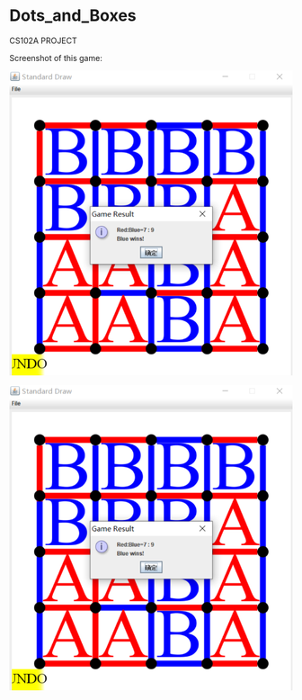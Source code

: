 # Dots_and_Boxes
CS102A PROJECT

Screenshot of this game:

![Image](https://github.com/tao-sun2/Dots_and_Boxes/blob/master/images/%E6%97%A0%E6%A0%87%E9%A2%98.png)


<img src="https://github.com/tao-sun2/Dots_and_Boxes/blob/master/images/%E6%97%A0%E6%A0%87%E9%A2%98.png" style="zoom: 67%;" />
